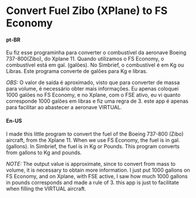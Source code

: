 # Convert Fuel Zibo (XPlane) to FS Economy

#### pt-BR
Eu fiz esse programinha para converter o combustível da aeronave Boeing 737-800(Zibo), do Xplane 11.
Quando utilizamos o FS Economy, o combustível está em gal. (galões).
No Simbrief, o combustível é em Kg ou Libras.
Este programa converte de galões para Kg e libras.

*OBS:* O valor de saída é aproximado, visto que para converter de massa para volume, é necessário obter mais informações. Eu apenas coloquei 1000 galões no FS Economy, e no Xplane, com o FSE ativo, eu vi quanto corresponde 1000 galões em libras e fiz uma regra de 3.
este app é apenas para facilitar ao abastecer a aeronave VIRTUAL.

#### En-US
I made this little program to convert the fuel of the Boeing 737-800 (Zibo) aircraft, from the Xplane 11.
When we use FS Economy, the fuel is in gal. (gallons).
In Simbrief, the fuel is in Kg or Pounds.
This program converts from gallons to Kg and pounds.

*NOTE:* The output value is approximate, since to convert from mass to volume, it is necessary to obtain more information. I just put 1000 gallons on FS Economy, and on Xplane, with FSE active, I saw how much 1000 gallons in pounds corresponds and made a rule of 3.
this app is just to facilitate when filling the VIRTUAL aircraft.